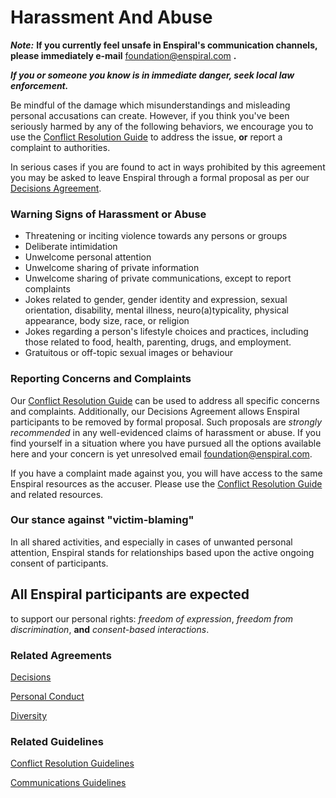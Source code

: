 # Harassment And Abuse

_**Note:**_ **If you currently feel unsafe in Enspiral's communication channels, please immediately e-mail** [foundation@enspiral.com](mailto:foundation@enspiral.com) **.**

_**If you or someone you know is in immediate danger, seek local law enforcement.**_

Be mindful of the damage which misunderstandings and misleading personal accusations can create. However, if you think you've been seriously harmed by any of the following behaviors, we encourage you to use the [Conflict Resolution Guide](../guides/conflict-resolution.md) to address the issue, **or** report a complaint to authorities.

In serious cases if you are found to act in ways prohibited by this agreement you may be asked to leave Enspiral through a formal proposal as per our [Decisions Agreement](../agreements/decisions.md).

### Warning Signs of Harassment or Abuse

* Threatening or inciting violence towards any persons or groups
* Deliberate intimidation
* Unwelcome personal attention
* Unwelcome sharing of private information
* Unwelcome sharing of private communications, except to report complaints
* Jokes related to gender, gender identity and expression, sexual orientation, disability, mental illness, neuro\(a\)typicality, physical appearance, body size, race, or religion
* Jokes regarding a person's lifestyle choices and practices, including those related to food, health, parenting, drugs, and employment.
* Gratuitous or off-topic sexual images or behaviour

### Reporting Concerns and Complaints

Our [Conflict Resolution Guide](../guides/conflict-resolution.md) can be used to address all specific concerns and complaints. Additionally, our Decisions Agreement allows Enspiral participants to be removed by formal proposal. Such proposals are _strongly recommended_ in any well-evidenced claims of harassment or abuse. If you find yourself in a situation where you have pursued all the options available here and your concern is yet unresolved email [foundation@enspiral.com](mailto:foundation@enspiral.com).

If you have a complaint made against you, you will have access to the same Enspiral resources as the accuser. Please use the [Conflict Resolution Guide](../guides/conflict-resolution.md) and related resources.

### Our stance against "victim-blaming"

In all shared activities, and especially in cases of unwanted personal attention, Enspiral stands for relationships based upon the active ongoing consent of participants.

## All Enspiral participants are expected

to support our personal rights: _freedom of expression_, _freedom from discrimination_, **and** _consent-based interactions_.

### Related Agreements

[Decisions](../agreements/decisions.md)

[Personal Conduct](../agreements/personal_conduct.md)

[Diversity](../agreements/diversity.md)

### Related Guidelines

[Conflict Resolution Guidelines](../guides/conflict-resolution.md)

[Communications Guidelines](../guides/comms-guidelines.md)

